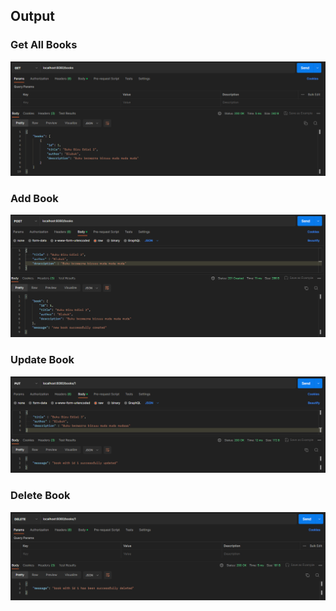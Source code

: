 ## Output
### Get All Books
![Get All Books](screenshots/GET.png)

### Add Book
![Add Book](screenshots/POST.png)

### Update Book
![Update Book](screenshots/PUT.png)

### Delete Book
![Delete Book](screenshots/DELETE.png)